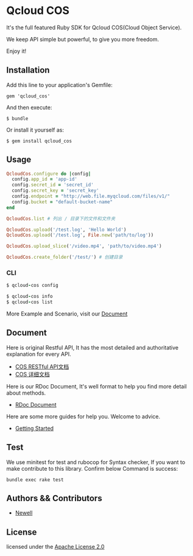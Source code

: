 # Qcloud COS

It's the full featured Ruby SDK for Qcloud COS(Cloud Object Service).

We keep API simple but powerful, to give you more freedom.

Enjoy it!

## Installation

Add this line to your application's Gemfile:


    gem 'qcloud_cos'

And then execute:

    $ bundle

Or install it yourself as:

    $ gem install qcloud_cos

## Usage

```ruby
QcloudCos.configure do |config|
  config.app_id = 'app-id'
  config.secret_id = 'secret_id'
  config.secret_key = 'secret_key'
  config.endpoint = "http://web.file.myqcloud.com/files/v1/"
  config.bucket = "default-bucket-name"
end

QcloudCos.list # 列出 / 目录下的文件和文件夹

QcloudCos.upload('/test.log', 'Hello World')
QcloudCos.upload('/test.log', File.new('path/to/log'))

QcloudCos.upload_slice('/video.mp4', 'path/to/video.mp4')

QcloudCos.create_folder('/test/') # 创建目录
```

### CLI

```ruby
$ qcloud-cos config

$ qcloud-cos info
$ qcloud-cos list
```

More Example and Scenario, visit our [Document](#document)

## Document

Here is original Restful API, It has the most detailed and authoritative explanation for every API.

+ [COS RESTful API文档](http://www.qcloud.com/wiki/RESTful_API%E6%96%87%E6%A1%A3)
+ [COS 详细文档](http://www.qcloud.com/doc/product/227/%E4%BA%A7%E5%93%81%E4%BB%8B%E7%BB%8D)

Here is our RDoc Document, It's well format to help you find more detail about methods.

+ [RDoc Document](http://www.rubydoc.info/gems/qcloud_cos)


Here are some more guides for help you. Welcome to advice.

+ [Getting Started](dev/MtsFileParser/local_gems/qcloud-cos/wiki/get_started.md)


## Test

We use minitest for test and rubocop for Syntax checker, If you want to make contribute to this library. Confirm below Command is success:

    bundle exec rake test


## Authors && Contributors

- [Newell](https://github.com/zlx_star)


## License

licensed under the [Apache License 2.0](https://www.apache.org/licenses/LICENSE-2.0.html)

